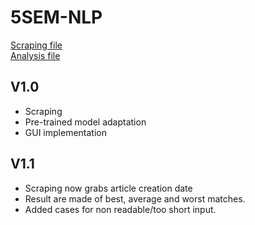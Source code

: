 # 5SEM-NLP
[Scraping file](spiders/titlesSpider.py) <br>
[Analysis file](1EXERCISE.ipynb)

## V1.0
- Scraping
- Pre-trained model adaptation
- GUI implementation

## V1.1
- Scraping now grabs article creation date
- Result are made of best, average and worst matches.
- Added cases for non readable/too short input.
